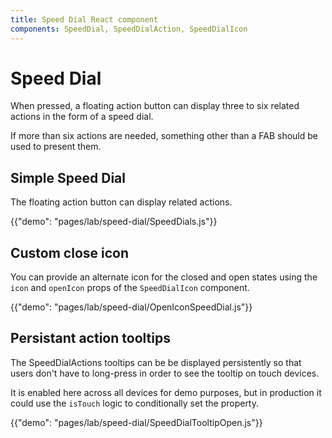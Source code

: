 ```yaml
---
title: Speed Dial React component
components: SpeedDial, SpeedDialAction, SpeedDialIcon
---
```


# Speed Dial

<p class="description">When pressed, a floating action button can display three to six related actions in the form of a speed dial.</p>

If more than six actions are needed, something other than a FAB should be used to present them.

## Simple Speed Dial

The floating action button can display related actions.

{{"demo": "pages/lab/speed-dial/SpeedDials.js"}}

## Custom close icon

You can provide an alternate icon for the closed and open states using the `icon` and `openIcon` props
of the `SpeedDialIcon` component.

{{"demo": "pages/lab/speed-dial/OpenIconSpeedDial.js"}}

## Persistant action tooltips

The SpeedDialActions tooltips can be be displayed persistently so that users don't have to long-press in order to see the tooltip on touch devices.

It is enabled here across all devices for demo purposes, but in production it could use the `isTouch` logic to conditionally set the property.

{{"demo": "pages/lab/speed-dial/SpeedDialTooltipOpen.js"}}
